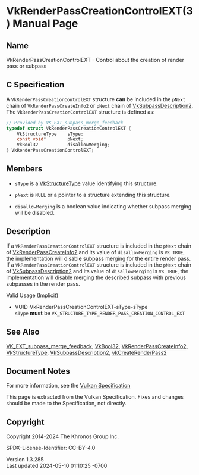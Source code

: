 # VkRenderPassCreationControlEXT(3) Manual Page

## Name

VkRenderPassCreationControlEXT - Control about the creation of render
pass or subpass



## <a href="#_c_specification" class="anchor"></a>C Specification

A `VkRenderPassCreationControlEXT` structure **can** be included in the
`pNext` chain of `VkRenderPassCreateInfo2` or `pNext` chain of
[VkSubpassDescription2](https://registry.khronos.org/vulkan/specs/1.3-extensions/man/html/VkSubpassDescription2.html). The
`VkRenderPassCreationControlEXT` structure is defined as:

``` c
// Provided by VK_EXT_subpass_merge_feedback
typedef struct VkRenderPassCreationControlEXT {
    VkStructureType    sType;
    const void*        pNext;
    VkBool32           disallowMerging;
} VkRenderPassCreationControlEXT;
```

## <a href="#_members" class="anchor"></a>Members

- `sType` is a [VkStructureType](https://registry.khronos.org/vulkan/specs/1.3-extensions/man/html/VkStructureType.html) value identifying
  this structure.

- `pNext` is `NULL` or a pointer to a structure extending this
  structure.

- `disallowMerging` is a boolean value indicating whether subpass
  merging will be disabled.

## <a href="#_description" class="anchor"></a>Description

If a `VkRenderPassCreationControlEXT` structure is included in the
`pNext` chain of [VkRenderPassCreateInfo2](https://registry.khronos.org/vulkan/specs/1.3-extensions/man/html/VkRenderPassCreateInfo2.html)
and its value of `disallowMerging` is `VK_TRUE`, the implementation will
disable subpass merging for the entire render pass. If a
`VkRenderPassCreationControlEXT` structure is included in the `pNext`
chain of [VkSubpassDescription2](https://registry.khronos.org/vulkan/specs/1.3-extensions/man/html/VkSubpassDescription2.html) and its
value of `disallowMerging` is `VK_TRUE`, the implementation will disable
merging the described subpass with previous subpasses in the render
pass.

Valid Usage (Implicit)

- <a href="#VUID-VkRenderPassCreationControlEXT-sType-sType"
  id="VUID-VkRenderPassCreationControlEXT-sType-sType"></a>
  VUID-VkRenderPassCreationControlEXT-sType-sType  
  `sType` **must** be
  `VK_STRUCTURE_TYPE_RENDER_PASS_CREATION_CONTROL_EXT`

## <a href="#_see_also" class="anchor"></a>See Also

[VK_EXT_subpass_merge_feedback](https://registry.khronos.org/vulkan/specs/1.3-extensions/man/html/VK_EXT_subpass_merge_feedback.html),
[VkBool32](https://registry.khronos.org/vulkan/specs/1.3-extensions/man/html/VkBool32.html),
[VkRenderPassCreateInfo2](https://registry.khronos.org/vulkan/specs/1.3-extensions/man/html/VkRenderPassCreateInfo2.html),
[VkStructureType](https://registry.khronos.org/vulkan/specs/1.3-extensions/man/html/VkStructureType.html),
[VkSubpassDescription2](https://registry.khronos.org/vulkan/specs/1.3-extensions/man/html/VkSubpassDescription2.html),
[vkCreateRenderPass2](https://registry.khronos.org/vulkan/specs/1.3-extensions/man/html/vkCreateRenderPass2.html)

## <a href="#_document_notes" class="anchor"></a>Document Notes

For more information, see the <a
href="https://registry.khronos.org/vulkan/specs/1.3-extensions/html/vkspec.html#VkRenderPassCreationControlEXT"
target="_blank" rel="noopener">Vulkan Specification</a>

This page is extracted from the Vulkan Specification. Fixes and changes
should be made to the Specification, not directly.

## <a href="#_copyright" class="anchor"></a>Copyright

Copyright 2014-2024 The Khronos Group Inc.

SPDX-License-Identifier: CC-BY-4.0

Version 1.3.285  
Last updated 2024-05-10 01:10:25 -0700
